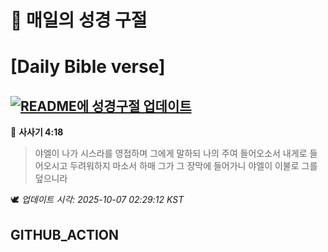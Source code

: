 # 🙏 매일의 성경 구절
# [Daily Bible verse]
## [![README에 성경구절 업데이트](https://github.com/DONGSUKA/first_test/actions/workflows/update-readme-bible.yml/badge.svg)](https://github.com/DONGSUKA/first_test/actions/workflows/update-readme-bible.yml)
<!-- START_BIBLE_VERSE -->
📖 **사사기 4:18**
> 야엘이 나가 시스라를 영접하며 그에게 말하되 나의 주여 들어오소서 내게로 들어오시고 두려워하지 마소서 하매 그가 그 장막에 들어가니 야엘이 이불로 그를 덮으니라

🕊️ _업데이트 시각: 2025-10-07 02:29:12 KST_
  <!-- END_BIBLE_VERSE -->
## GITHUB_ACTION
